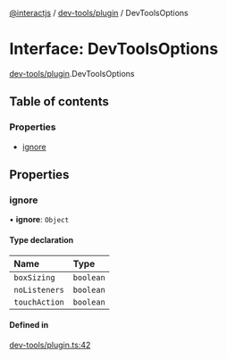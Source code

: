 [@interactjs](../README.md) / [dev-tools/plugin](../modules/dev_tools_plugin.md) / DevToolsOptions

# Interface: DevToolsOptions

[dev-tools/plugin](../modules/dev_tools_plugin.md).DevToolsOptions

## Table of contents

### Properties

- [ignore](dev_tools_plugin.DevToolsOptions.md#ignore)

## Properties

### ignore

• **ignore**: `Object`

#### Type declaration

| Name | Type |
| :------ | :------ |
| `boxSizing` | `boolean` |
| `noListeners` | `boolean` |
| `touchAction` | `boolean` |

#### Defined in

[dev-tools/plugin.ts:42](https://github.com/taye/interact.js/blob/f56f1fa2/packages/@interactjs/dev-tools/plugin.ts#L42)
